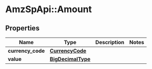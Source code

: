 # AmzSpApi::Amount

## Properties
Name | Type | Description | Notes
------------ | ------------- | ------------- | -------------
**currency_code** | [**CurrencyCode**](CurrencyCode.md) |  | 
**value** | [**BigDecimalType**](BigDecimalType.md) |  | 

